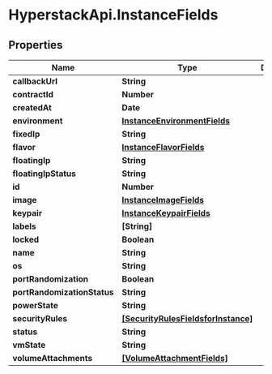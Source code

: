 # HyperstackApi.InstanceFields

## Properties

Name | Type | Description | Notes
------------ | ------------- | ------------- | -------------
**callbackUrl** | **String** |  | [optional] 
**contractId** | **Number** |  | [optional] 
**createdAt** | **Date** |  | [optional] 
**environment** | [**InstanceEnvironmentFields**](InstanceEnvironmentFields.md) |  | [optional] 
**fixedIp** | **String** |  | [optional] 
**flavor** | [**InstanceFlavorFields**](InstanceFlavorFields.md) |  | [optional] 
**floatingIp** | **String** |  | [optional] 
**floatingIpStatus** | **String** |  | [optional] 
**id** | **Number** |  | [optional] 
**image** | [**InstanceImageFields**](InstanceImageFields.md) |  | [optional] 
**keypair** | [**InstanceKeypairFields**](InstanceKeypairFields.md) |  | [optional] 
**labels** | **[String]** |  | [optional] 
**locked** | **Boolean** |  | [optional] 
**name** | **String** |  | [optional] 
**os** | **String** |  | [optional] 
**portRandomization** | **Boolean** |  | [optional] 
**portRandomizationStatus** | **String** |  | [optional] 
**powerState** | **String** |  | [optional] 
**securityRules** | [**[SecurityRulesFieldsforInstance]**](SecurityRulesFieldsforInstance.md) |  | [optional] 
**status** | **String** |  | [optional] 
**vmState** | **String** |  | [optional] 
**volumeAttachments** | [**[VolumeAttachmentFields]**](VolumeAttachmentFields.md) |  | [optional] 


